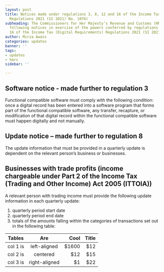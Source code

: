 ```yaml
---
layout: post
title: Notices made under regulations 3, 8, 12 and 16 of the Income Tax (Digital Requirements)
  Regulations 2021 (SI 2021) No. 1076)
subheading: The Commissioners for Her Majesty’s Revenue and Customs (HMRC) make the
  following notices in exercise of the powers conferred by regulations 3, 8, 12 and
  16 of the Income Tax (Digital Requirements) Regulations 2021 (SI 2021/1076).
author: Mirza Awais
categories: updates
banner: ''
tags:
- updates
- hmrc
sidebar: ''

---
```

## Software notice - made further to regulation 3

Functional compatible software must comply with the following condition: once a digital record has been entered into a software program that forms part of the functional compatible software, any transfer, recapture, or modification of that digital record within the functional compatible software must happen digitally and not manually.

## Update notice – made further to regulation 8

The update information that must be provided in a quarterly update is dependent on the relevant person’s business or businesses.

## Businesses with trade profits (income chargeable under Part 2 of the Income Tax (Trading and Other Income) Act 2005 (ITTOIA))

A relevant person with trading income must provide the following update information in each quarterly update:

1. quarterly period start date
2. quarterly period end date
3. totals of the amounts falling within the categories of transactions set out in the following table:

| Tables | Are | Cool | Title |
| --- | :---: | ---: | ---: |
| col 1 is | left-aligned | $1600 | $12 |
| col 2 is | centered | $12 | $15 |
| col 3 is | right-aligned | $1 | $22 |
